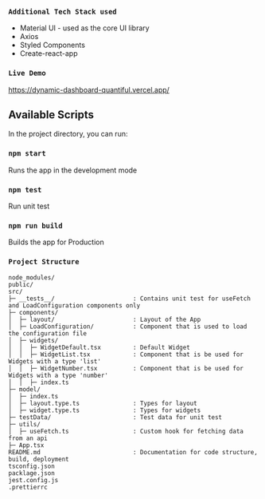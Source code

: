 ### `Additional Tech Stack used`

-   Material UI - used as the core UI library
-   Axios
-   Styled Components
-   Create-react-app

### `Live Demo`

https://dynamic-dashboard-quantiful.vercel.app/

## Available Scripts

In the project directory, you can run:

### `npm start`

Runs the app in the development mode

### `npm test`

Run unit test

### `npm run build`

Builds the app for Production

### `Project Structure`

```
node_modules/
public/
src/
├─ __tests__/                      : Contains unit test for useFetch and LoadConfiguration components only
├─ components/
│  ├─ layout/                      : Layout of the App
│  ├─ LoadConfiguration/           : Component that is used to load the configuration file
│  ├─ widgets/
│  │  ├─ WidgetDefault.tsx         : Default Widget
│  │  ├─ WidgetList.tsx            : Component that is be used for Widgets with a type 'list'
│  │  ├─ WidgetNumber.tsx          : Component that is be used for Widgets with a type 'number'
│  │  ├─ index.ts
├─ model/
│  ├─ index.ts
│  ├─ layout.type.ts               : Types for layout
│  ├─ widget.type.ts               : Types for widgets
├─ testData/                       : Test data for unit test
├─ utils/
│  ├─ useFetch.ts                  : Custom hook for fetching data from an api
├─ App.tsx
README.md                          : Documentation for code structure, build, deployment
tsconfig.json
packlage.json
jest.config.js
.prettierrc
```
